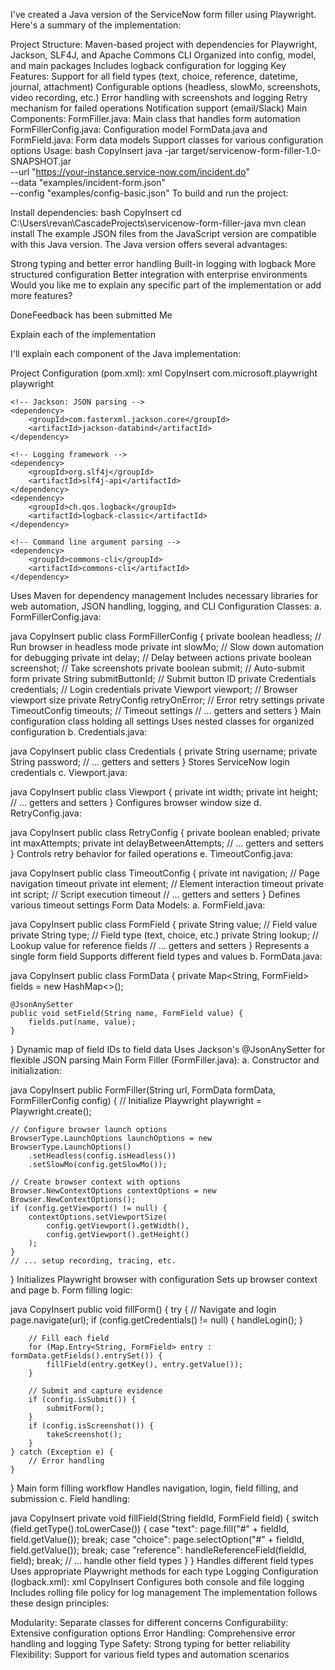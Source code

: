 I've created a Java version of the ServiceNow form filler using Playwright. Here's a summary of the implementation:

Project Structure:
Maven-based project with dependencies for Playwright, Jackson, SLF4J, and Apache Commons CLI
Organized into config, model, and main packages
Includes logback configuration for logging
Key Features:
Support for all field types (text, choice, reference, datetime, journal, attachment)
Configurable options (headless, slowMo, screenshots, video recording, etc.)
Error handling with screenshots and logging
Retry mechanism for failed operations
Notification support (email/Slack)
Main Components:
FormFiller.java: Main class that handles form automation
FormFillerConfig.java: Configuration model
FormData.java and FormField.java: Form data models
Support classes for various configuration options
Usage:
bash
CopyInsert
java -jar target/servicenow-form-filler-1.0-SNAPSHOT.jar \
  --url "https://your-instance.service-now.com/incident.do" \
  --data "examples/incident-form.json" \
  --config "examples/config-basic.json"
To build and run the project:

Install dependencies:
bash
CopyInsert
cd C:\Users\revan\CascadeProjects\servicenow-form-filler-java
mvn clean install
The example JSON files from the JavaScript version are compatible with this Java version.
The Java version offers several advantages:

Strong typing and better error handling
Built-in logging with logback
More structured configuration
Better integration with enterprise environments
Would you like me to explain any specific part of the implementation or add more features?

DoneFeedback has been submitted
Me

Explain each of the implementation

I'll explain each component of the Java implementation:

Project Configuration (pom.xml):
xml
CopyInsert
<dependencies>
    <!-- Playwright: Web automation library -->
    <dependency>
        <groupId>com.microsoft.playwright</groupId>
        <artifactId>playwright</artifactId>
    </dependency>

    <!-- Jackson: JSON parsing -->
    <dependency>
        <groupId>com.fasterxml.jackson.core</groupId>
        <artifactId>jackson-databind</artifactId>
    </dependency>

    <!-- Logging framework -->
    <dependency>
        <groupId>org.slf4j</groupId>
        <artifactId>slf4j-api</artifactId>
    </dependency>
    <dependency>
        <groupId>ch.qos.logback</groupId>
        <artifactId>logback-classic</artifactId>
    </dependency>

    <!-- Command line argument parsing -->
    <dependency>
        <groupId>commons-cli</groupId>
        <artifactId>commons-cli</artifactId>
    </dependency>
</dependencies>
Uses Maven for dependency management
Includes necessary libraries for web automation, JSON handling, logging, and CLI
Configuration Classes:
a. FormFillerConfig.java:

java
CopyInsert
public class FormFillerConfig {
    private boolean headless;        // Run browser in headless mode
    private int slowMo;             // Slow down automation for debugging
    private int delay;              // Delay between actions
    private boolean screenshot;      // Take screenshots
    private boolean submit;          // Auto-submit form
    private String submitButtonId;   // Submit button ID
    private Credentials credentials; // Login credentials
    private Viewport viewport;       // Browser viewport size
    private RetryConfig retryOnError; // Error retry settings
    private TimeoutConfig timeouts;   // Timeout settings
    // ... getters and setters
}
Main configuration class holding all settings
Uses nested classes for organized configuration
b. Credentials.java:

java
CopyInsert
public class Credentials {
    private String username;
    private String password;
    // ... getters and setters
}
Stores ServiceNow login credentials
c. Viewport.java:

java
CopyInsert
public class Viewport {
    private int width;
    private int height;
    // ... getters and setters
}
Configures browser window size
d. RetryConfig.java:

java
CopyInsert
public class RetryConfig {
    private boolean enabled;
    private int maxAttempts;
    private int delayBetweenAttempts;
    // ... getters and setters
}
Controls retry behavior for failed operations
e. TimeoutConfig.java:

java
CopyInsert
public class TimeoutConfig {
    private int navigation;  // Page navigation timeout
    private int element;     // Element interaction timeout
    private int script;      // Script execution timeout
    // ... getters and setters
}
Defines various timeout settings
Form Data Models:
a. FormField.java:

java
CopyInsert
public class FormField {
    private String value;   // Field value
    private String type;    // Field type (text, choice, etc.)
    private String lookup;  // Lookup value for reference fields
    // ... getters and setters
}
Represents a single form field
Supports different field types and values
b. FormData.java:

java
CopyInsert
public class FormData {
    private Map<String, FormField> fields = new HashMap<>();

    @JsonAnySetter
    public void setField(String name, FormField value) {
        fields.put(name, value);
    }
}
Dynamic map of field IDs to field data
Uses Jackson's @JsonAnySetter for flexible JSON parsing
Main Form Filler (FormFiller.java):
a. Constructor and initialization:

java
CopyInsert
public FormFiller(String url, FormData formData, FormFillerConfig config) {
    // Initialize Playwright
    playwright = Playwright.create();
    
    // Configure browser launch options
    BrowserType.LaunchOptions launchOptions = new BrowserType.LaunchOptions()
        .setHeadless(config.isHeadless())
        .setSlowMo(config.getSlowMo());
    
    // Create browser context with options
    Browser.NewContextOptions contextOptions = new Browser.NewContextOptions();
    if (config.getViewport() != null) {
        contextOptions.setViewportSize(
            config.getViewport().getWidth(), 
            config.getViewport().getHeight()
        );
    }
    // ... setup recording, tracing, etc.
}
Initializes Playwright browser with configuration
Sets up browser context and page
b. Form filling logic:

java
CopyInsert
public void fillForm() {
    try {
        // Navigate and login
        page.navigate(url);
        if (config.getCredentials() != null) {
            handleLogin();
        }

        // Fill each field
        for (Map.Entry<String, FormField> entry : formData.getFields().entrySet()) {
            fillField(entry.getKey(), entry.getValue());
        }

        // Submit and capture evidence
        if (config.isSubmit()) {
            submitForm();
        }
        if (config.isScreenshot()) {
            takeScreenshot();
        }
    } catch (Exception e) {
        // Error handling
    }
}
Main form filling workflow
Handles navigation, login, field filling, and submission
c. Field handling:

java
CopyInsert
private void fillField(String fieldId, FormField field) {
    switch (field.getType().toLowerCase()) {
        case "text":
            page.fill("#" + fieldId, field.getValue());
            break;
        case "choice":
            page.selectOption("#" + fieldId, field.getValue());
            break;
        case "reference":
            handleReferenceField(fieldId, field);
            break;
        // ... handle other field types
    }
}
Handles different field types
Uses appropriate Playwright methods for each type
Logging Configuration (logback.xml):
xml
CopyInsert
<configuration>
    <appender name="CONSOLE" class="ch.qos.logback.core.ConsoleAppender">
        <!-- Console output format -->
    </appender>
    <appender name="FILE" class="ch.qos.logback.core.rolling.RollingFileAppender">
        <!-- File output with rolling policy -->
    </appender>
</configuration>
Configures both console and file logging
Includes rolling file policy for log management
The implementation follows these design principles:

Modularity: Separate classes for different concerns
Configurability: Extensive configuration options
Error Handling: Comprehensive error handling and logging
Type Safety: Strong typing for better reliability
Flexibility: Support for various field types and automation scenarios
